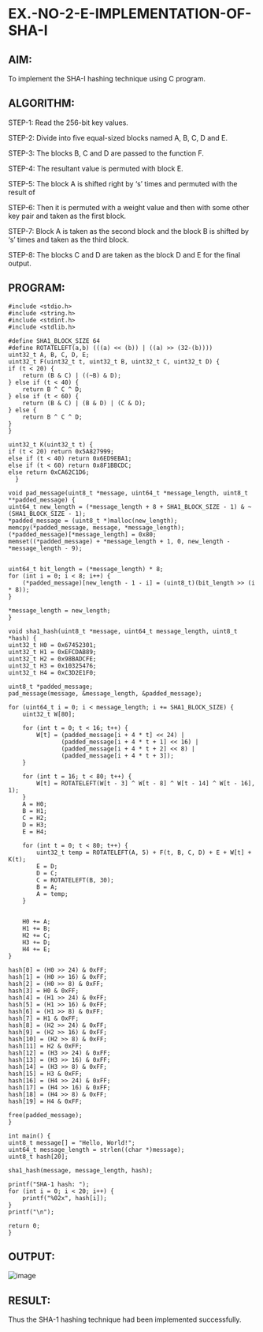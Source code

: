 # EX.-NO-2-E-IMPLEMENTATION-OF-SHA-I

## AIM:
  To implement the SHA-I hashing technique using C program.
  
## ALGORITHM:

  STEP-1: Read the 256-bit key values.
  
  STEP-2: Divide into five equal-sized blocks named A, B, C, D and E.
  
  STEP-3: The blocks B, C and D are passed to the function F.
  
  STEP-4: The resultant value is permuted with block E.
  
  STEP-5: The block A is shifted right by ‘s’ times and permuted with the result of
  
  
  STEP-6: Then it is permuted with a weight value and then with some other key pair and taken as the first block.
  
  STEP-7: Block A is taken as the second block and the block B is shifted by ‘s’ times and taken as the third block.
  
  STEP-8: The blocks C and D are taken as the block D and E for the final output.

## PROGRAM:
~~~
#include <stdio.h>
#include <string.h>
#include <stdint.h>
#include <stdlib.h> 

#define SHA1_BLOCK_SIZE 64
#define ROTATELEFT(a,b) (((a) << (b)) | ((a) >> (32-(b))))
uint32_t A, B, C, D, E;
uint32_t F(uint32_t t, uint32_t B, uint32_t C, uint32_t D) {
if (t < 20) {
    return (B & C) | ((~B) & D);
} else if (t < 40) {
    return B ^ C ^ D;
} else if (t < 60) {
    return (B & C) | (B & D) | (C & D);
} else {
    return B ^ C ^ D;
}
}

uint32_t K(uint32_t t) {
if (t < 20) return 0x5A827999;
else if (t < 40) return 0x6ED9EBA1;
else if (t < 60) return 0x8F1BBCDC;
else return 0xCA62C1D6;
  }

void pad_message(uint8_t *message, uint64_t *message_length, uint8_t **padded_message) {
uint64_t new_length = (*message_length + 8 + SHA1_BLOCK_SIZE - 1) & ~(SHA1_BLOCK_SIZE - 1);
*padded_message = (uint8_t *)malloc(new_length);
memcpy(*padded_message, message, *message_length);
(*padded_message)[*message_length] = 0x80;  
memset((*padded_message) + *message_length + 1, 0, new_length - *message_length - 9);


uint64_t bit_length = (*message_length) * 8;  
for (int i = 0; i < 8; i++) {
    (*padded_message)[new_length - 1 - i] = (uint8_t)(bit_length >> (i * 8));
}

*message_length = new_length;
}

void sha1_hash(uint8_t *message, uint64_t message_length, uint8_t *hash) {
uint32_t H0 = 0x67452301;
uint32_t H1 = 0xEFCDAB89;
uint32_t H2 = 0x98BADCFE;
uint32_t H3 = 0x10325476;
uint32_t H4 = 0xC3D2E1F0;

uint8_t *padded_message;
pad_message(message, &message_length, &padded_message);

for (uint64_t i = 0; i < message_length; i += SHA1_BLOCK_SIZE) {
    uint32_t W[80];

    for (int t = 0; t < 16; t++) {
        W[t] = (padded_message[i + 4 * t] << 24) |
               (padded_message[i + 4 * t + 1] << 16) |
               (padded_message[i + 4 * t + 2] << 8) |
               (padded_message[i + 4 * t + 3]);
    }

    for (int t = 16; t < 80; t++) {
        W[t] = ROTATELEFT(W[t - 3] ^ W[t - 8] ^ W[t - 14] ^ W[t - 16], 1);
    }
    A = H0;
    B = H1;
    C = H2;
    D = H3;
    E = H4;

    for (int t = 0; t < 80; t++) {
        uint32_t temp = ROTATELEFT(A, 5) + F(t, B, C, D) + E + W[t] + K(t);
        E = D;
        D = C;
        C = ROTATELEFT(B, 30);
        B = A;
        A = temp;
    }


    H0 += A;
    H1 += B;
    H2 += C;
    H3 += D;
    H4 += E;
}

hash[0] = (H0 >> 24) & 0xFF;
hash[1] = (H0 >> 16) & 0xFF;
hash[2] = (H0 >> 8) & 0xFF;
hash[3] = H0 & 0xFF;
hash[4] = (H1 >> 24) & 0xFF;
hash[5] = (H1 >> 16) & 0xFF;
hash[6] = (H1 >> 8) & 0xFF;
hash[7] = H1 & 0xFF;
hash[8] = (H2 >> 24) & 0xFF;
hash[9] = (H2 >> 16) & 0xFF;
hash[10] = (H2 >> 8) & 0xFF;
hash[11] = H2 & 0xFF;
hash[12] = (H3 >> 24) & 0xFF;
hash[13] = (H3 >> 16) & 0xFF;
hash[14] = (H3 >> 8) & 0xFF;
hash[15] = H3 & 0xFF;
hash[16] = (H4 >> 24) & 0xFF;
hash[17] = (H4 >> 16) & 0xFF;
hash[18] = (H4 >> 8) & 0xFF;
hash[19] = H4 & 0xFF;

free(padded_message);
}

int main() {
uint8_t message[] = "Hello, World!";
uint64_t message_length = strlen((char *)message);
uint8_t hash[20];

sha1_hash(message, message_length, hash);

printf("SHA-1 hash: ");
for (int i = 0; i < 20; i++) {
    printf("%02x", hash[i]);
}
printf("\n");

return 0;
}
~~~ 
## OUTPUT:
![image](https://github.com/user-attachments/assets/997fa880-f36a-40f4-809b-ae2261983444)


## RESULT:
  Thus the SHA-1 hashing technique had been implemented successfully.
  
